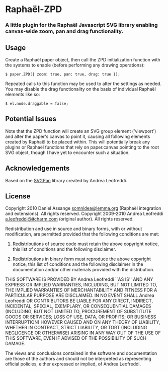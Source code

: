 # Raphaël-ZPD
### A little plugin for the Raphaël Javascript SVG library enabling canvas-wide zoom, pan and drag functionality.

## Usage
Create a Raphaël paper object, then call the ZPD initialization function with the systems to enable (before performing any drawing operations):

	$ paper.ZPD({ zoom: true, pan: true, drag: true });

Repeated calls to this function may be used to alter the settings as needed. You may disable the drag functionality on the basis of individual Raphaël elements like so:

	$ el.node.draggable = false;

## Potential Issues

Note that the ZPD function will create an SVG group element ('viewport') and alter the paper's canvas to point it, causing all following elements created by Raphaël to be placed within. This will potentially break any plugins or Raphaël functions that rely on paper.canvas pointing to the root SVG object, though I have yet to encounter such a situation.

## Acknowledgements

Based on the [SVGPan](http://code.google.com/p/svgpan/) library created by Andrea Leofreddi.

## License

Copyright 2010 Daniel Assange <somnidea@lemma.org> (Raphaël integration and extensions). All rights reserved.
Copyright 2009-2010 Andrea Leofreddi <a.leofreddi@itcharm.com> (original author). All rights reserved.

Redistribution and use in source and binary forms, with or without modification, are
permitted provided that the following conditions are met:

   1. Redistributions of source code must retain the above copyright notice, this list of
      conditions and the following disclaimer.

   2. Redistributions in binary form must reproduce the above copyright notice, this list
      of conditions and the following disclaimer in the documentation and/or other materials
      provided with the distribution.

THIS SOFTWARE IS PROVIDED BY Andrea Leofreddi ``AS IS'' AND ANY EXPRESS OR IMPLIED
WARRANTIES, INCLUDING, BUT NOT LIMITED TO, THE IMPLIED WARRANTIES OF MERCHANTABILITY AND
FITNESS FOR A PARTICULAR PURPOSE ARE DISCLAIMED. IN NO EVENT SHALL Andrea Leofreddi OR
CONTRIBUTORS BE LIABLE FOR ANY DIRECT, INDIRECT, INCIDENTAL, SPECIAL, EXEMPLARY, OR
CONSEQUENTIAL DAMAGES (INCLUDING, BUT NOT LIMITED TO, PROCUREMENT OF SUBSTITUTE GOODS OR
SERVICES; LOSS OF USE, DATA, OR PROFITS; OR BUSINESS INTERRUPTION) HOWEVER CAUSED AND ON
ANY THEORY OF LIABILITY, WHETHER IN CONTRACT, STRICT LIABILITY, OR TORT (INCLUDING
NEGLIGENCE OR OTHERWISE) ARISING IN ANY WAY OUT OF THE USE OF THIS SOFTWARE, EVEN IF
ADVISED OF THE POSSIBILITY OF SUCH DAMAGE.

The views and conclusions contained in the software and documentation are those of the
authors and should not be interpreted as representing official policies, either expressed
or implied, of Andrea Leofreddi.
